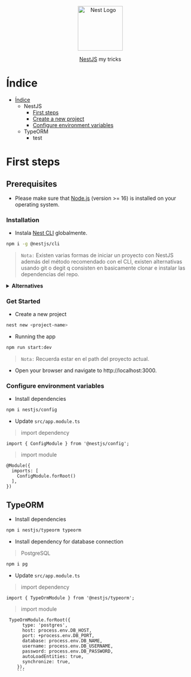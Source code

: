 <p align="center">
  <a href="http://nestjs.com/" target="blank"><img src="https://nestjs.com/img/logo-small.svg" width="120" alt="Nest Logo" /></a>
</p>

<p align="center"><a href="https://docs.nestjs.com" target="_blank">NestJS</a> my tricks</p>

# Índice

- [Índice](#Índice)
  - NestJS
    - [First steps](#first-steps)
    - [Create a new project](#get-started)
    - [Configure environment variables](configure-environment-variables)
  - TypeORM
    - test

# First steps

## Prerequisites

- Please make sure that [Node.js](https://nodejs.org) (version >= 16) is installed on your operating system.

### Installation

- Instala [Nest CLI](https://github.com/nestjs/nest) globalmente.

```bash
npm i -g @nestjs/cli
```

> `Nota:` Existen varias formas de iniciar un proyecto con NestJS además del método recomendado con el CLI,
> existen alternativas usando git o degit q consisten en basicamente clonar e instalar las dependencias del repo.

<details closed>
  <summary><b>Alternatives</b></summary>

<br>

> ```bash
> git clone https://github.com/nestjs/typescript-starter.git project
> cd project
> npm install
> npm run start
> ```

</details>

### Get Started

- Create a new project

```bash
nest new <project-name>
```

- Running the app

```bash
npm run start:dev
```

> `Nota:` Recuerda estar en el path del proyecto actual.

- Open your browser and navigate to http://localhost:3000.

### Configure environment variables

- Install dependencies

```bash
npm i nestjs/config
```

- Update `src/app.module.ts`

> import dependency

```nestjs
import { ConfigModule } from '@nestjs/config';
```

> import module

```nestjs
@Module({
  imports: [
    ConfigModule.forRoot()
  ],
})
```

## TypeORM

- Install dependencies

```bash
npm i nestjs/typeorm typeorm
```

- Install dependency for database connection

> PostgreSQL

```bash
npm i pg
```

- Update `src/app.module.ts`

> import dependency

```nestjs
import { TypeOrmModule } from '@nestjs/typeorm';
```

> import module

````nestjs
 TypeOrmModule.forRoot({
      type: 'postgres',
      host: process.env.DB_HOST,
      port: +process.env.DB_PORT,
      database: process.env.DB_NAME,
      username: process.env.DB_USERNAME,
      password: process.env.DB_PASSWORD,
      autoLoadEntities: true,
      synchronize: true,
    }),
    ```
````
